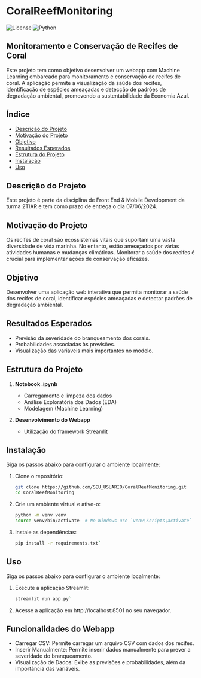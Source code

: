 # CoralReefMonitoring

![License](https://img.shields.io/badge/license-MIT-blue.svg)
![Python](https://img.shields.io/badge/python-3.7%2B-blue.svg)

## Monitoramento e Conservação de Recifes de Coral

Este projeto tem como objetivo desenvolver um webapp com Machine Learning embarcado para monitoramento e conservação de recifes de coral. A aplicação permite a visualização da saúde dos recifes, identificação de espécies ameaçadas e detecção de padrões de degradação ambiental, promovendo a sustentabilidade da Economia Azul.

## Índice

- [Descrição do Projeto](#descrição-do-projeto)
- [Motivação do Projeto](#motivação-do-projeto)
- [Objetivo](#objetivo)
- [Resultados Esperados](#resultados-esperados)
- [Estrutura do Projeto](#estrutura-do-projeto)
- [Instalação](#instalação)
- [Uso](#uso)

## Descrição do Projeto

Este projeto é parte da disciplina de Front End & Mobile Development da turma 2TIAR e tem como prazo de entrega o dia 07/06/2024.

## Motivação do Projeto

Os recifes de coral são ecossistemas vitais que suportam uma vasta diversidade de vida marinha. No entanto, estão ameaçados por várias atividades humanas e mudanças climáticas. Monitorar a saúde dos recifes é crucial para implementar ações de conservação eficazes.

## Objetivo

Desenvolver uma aplicação web interativa que permita monitorar a saúde dos recifes de coral, identificar espécies ameaçadas e detectar padrões de degradação ambiental.

## Resultados Esperados

- Previsão da severidade do branqueamento dos corais.
- Probabilidades associadas às previsões.
- Visualização das variáveis mais importantes no modelo.

## Estrutura do Projeto

1. **Notebook .ipynb**
   - Carregamento e limpeza dos dados
   - Análise Exploratória dos Dados (EDA)
   - Modelagem (Machine Learning)

2. **Desenvolvimento do Webapp**
   - Utilização do framework Streamlit

## Instalação

Siga os passos abaixo para configurar o ambiente localmente:

1. Clone o repositório:
   ```sh
   git clone https://github.com/SEU_USUARIO/CoralReefMonitoring.git
   cd CoralReefMonitoring

2. Crie um ambiente virtual e ative-o:
   ```sh
   python -m venv venv
   source venv/bin/activate  # No Windows use `venv\Scripts\activate`

3. Instale as dependências:
   ```sh
   pip install -r requirements.txt`

## Uso

Siga os passos abaixo para configurar o ambiente localmente:

1. Execute a aplicação Streamlit:
   ```sh
   streamlit run app.py`

2. Acesse a aplicação em http://localhost:8501 no seu navegador.

## Funcionalidades do Webapp

- Carregar CSV: Permite carregar um arquivo CSV com dados dos recifes.
- Inserir Manualmente: Permite inserir dados manualmente para prever a severidade do branqueamento.
- Visualização de Dados: Exibe as previsões e probabilidades, além da importância das variáveis.
